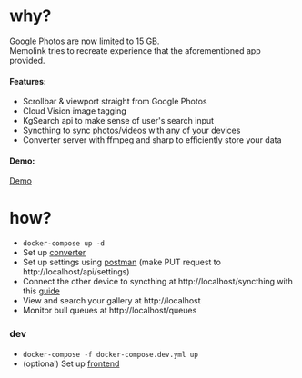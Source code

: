 # why?

Google Photos are now limited to 15 GB.  
Memolink tries to recreate experience that the aforementioned app provided.

#### Features:

-   Scrollbar & viewport straight from Google Photos
-   Cloud Vision image tagging
-   KgSearch api to make sense of user's search input
-   Syncthing to sync photos/videos with any of your devices
-   Converter server with ffmpeg and sharp to efficiently store your data

#### Demo:

[Demo](https://user-images.githubusercontent.com/12751644/126324575-b5c0b8c7-3fb4-4066-87f5-b456285f71f2.mp4)

# how?

-   `docker-compose up -d`
-   Set up [converter](https://github.com/memolink/converter)
-   Set up settings using [postman](https://documenter.getpostman.com/view/14162659/TzsWtA3r#c355abfd-7a71-487a-a2cd-e3c7bce5bd42) (make PUT request to http://localhost/api/settings)
-   Connect the other device to syncthing at http://localhost/syncthing with this [guide](https://docs.syncthing.net/intro/getting-started.html#configuring)
-   View and search your gallery at http://localhost
-   Monitor bull queues at http://localhost/queues

### dev

-   `docker-compose -f docker-compose.dev.yml up`
-   (optional) Set up [frontend](https://github.com/memolink/frontend)

